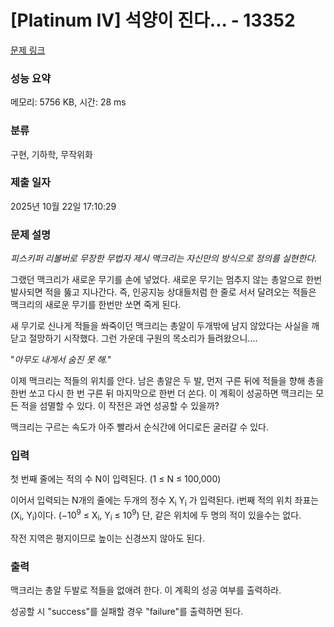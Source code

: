# [Platinum IV] 석양이 진다... - 13352 

[문제 링크](https://www.acmicpc.net/problem/13352) 

### 성능 요약

메모리: 5756 KB, 시간: 28 ms

### 분류

구현, 기하학, 무작위화

### 제출 일자

2025년 10월 22일 17:10:29

### 문제 설명

<p><em>피스키퍼 리볼버로 무장한 무법자 제시 맥크리는 자신만의 방식으로 정의를 실현한다.</em></p>

<p>그랬던 맥크리가 새로운 무기를 손에 넣었다. 새로운 무기는 멈추지 않는 총알으로 한번 발사되면 적을 뚫고 지나간다. 즉, 인공지능 상대들처럼 한 줄로 서서 달려오는 적들은 맥크리의 새로운 무기를 한번만 쏘면 죽게 된다.</p>

<p>새 무기로 신나게 적들을 쏴죽이던 맥크리는 총알이 두개밖에 남지 않았다는 사실을 깨닫고 절망하기 시작했다. 그런 가운데 구원의 목소리가 들려왔으니....</p>

<p>"<em>아무도 내게서 숨진 못 해.</em>"</p>

<p>이제 맥크리는 적들의 위치를 안다. 남은 총알은 두 발, 먼저 구른 뒤에 적들을 향해 총을 한번 쏘고 다시 한 번 구른 뒤 마지막으로 한번 더 쏜다. 이 계획이 성공하면 맥크리는 모든 적을 섬멸할 수 있다. 이 작전은 과연 성공할 수 있을까?</p>

<p>맥크리는 구르는 속도가 아주 빨라서 순식간에 어디로든 굴러갈 수 있다.</p>

### 입력 

 <p>첫 번째 줄에는 적의 수 N이 입력된다. (1 ≤ N ≤ 100,000)</p>

<p>이어서 입력되는 N개의 줄에는 두개의 정수 X<sub>i</sub>  Y<sub>i</sub> 가 입력된다. i번째 적의 위치 좌표는 (X<sub>i</sub>, Y<sub>i</sub>)이다. (−10<sup>9</sup> ≤ X<sub>i</sub>, Y<sub>i</sub> ≤ 10<sup>9</sup>) 단, 같은 위치에 두 명의 적이 있을수는 없다.</p>

<p>작전 지역은 평지이므로 높이는 신경쓰지 않아도 된다.</p>

### 출력 

 <p><span style="font-family:arial,helvetica neue,helvetica,tahoma,sans-serif">맥크리는 총알 두발로 </span><span style="font-family:arial,helvetica neue,helvetica,tahoma,sans-serif">적들을 없애려 한다. </span><span style="font-family:arial,helvetica neue,helvetica,tahoma,sans-serif">이 계획의 성공 여부를 출력하라.</span></p>

<p>성공할 시 "success"를 실패할 경우 "failure"를 출력하면 된다.</p>

